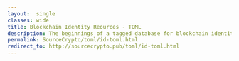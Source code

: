 ```yaml
---
layout:  single
classes: wide
title: Blockchain Identity Reources - TOML
description: The beginnings of a tagged database for blockchain identity related resources.
permalink: SourceCrypto/toml/id-toml.html
redirect_to: http://sourcecrypto.pub/toml/id-toml.html
---
```

